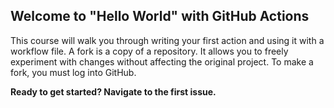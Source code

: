 ## Welcome to "Hello World" with GitHub Actions

This course will walk you through writing your first action and using it with a workflow file.
A fork is a copy of a repository. It allows you to freely experiment with changes without affecting the original project. To make a fork, you must log into GitHub.

**Ready to get started? Navigate to the first issue.**
